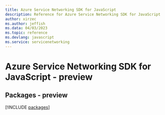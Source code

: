 ```yaml
---
title: Azure Service Networking SDK for JavaScript
description: Reference for Azure Service Networking SDK for JavaScript
author: xirzec
ms.author: jeffish
ms.data: 04/03/2023
ms.topic: reference
ms.devlang: javascript
ms.service: servicenetworking
---
```

# Azure Service Networking SDK for JavaScript - preview
## Packages - preview
[!INCLUDE [packages](service-networking-index.md)]